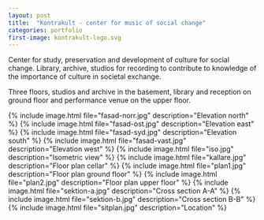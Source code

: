 ```yaml
---
layout: post
title:  "Kontrakult - center for music of social change"
categories: portfolio
first-image: kontrakult-logo.svg
---
```

Center for study, preservation and development of culture for social change. Library, archive, studios for recording to contribute to knowledge of the importance of culture in societal exchange.

Three floors, studios and archive in the basement, library and reception on ground floor and performance venue on the upper floor.

{% include image.html file="fasad-norr.jpg" description="Elevation north" %}
{% include image.html file="fasad-ost.jpg" description="Elevation east" %}
{% include image.html file="fasad-syd.jpg" description="Elevation south" %}
{% include image.html file="fasad-vast.jpg" description="Elevation west" %}
{% include image.html file="iso.jpg" description="Isometric view" %}
{% include image.html file="kallare.jpg" description="Floor plan cellar" %}
{% include image.html file="plan1.jpg" description="Floor plan ground floor" %}
{% include image.html file="plan2.jpg" description="Floor plan upper floor" %}
{% include image.html file="sektion-a.jpg" description="Cross section A-A" %}
{% include image.html file="sektion-b.jpg" description="Cross section B-B" %}
{% include image.html file="sitplan.jpg" description="Location" %}
